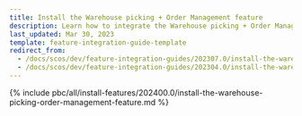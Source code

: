 ```yaml
---
title: Install the Warehouse picking + Order Management feature
description: Learn how to integrate the Warehouse picking + Order Management feature into your project
last_updated: Mar 30, 2023
template: feature-integration-guide-template
redirect_from:
  - /docs/scos/dev/feature-integration-guides/202307.0/install-the-warehouse-picking-order-management-feature.html
  - /docs/scos/dev/feature-integration-guides/202304.0/install-the-warehouse-picking-order-management-feature.html
---
```


{% include pbc/all/install-features/202400.0/install-the-warehouse-picking-order-management-feature.md %} <!-- To edit, see /_includes/pbc/all/install-features/202400.0/install-the-warehouse-picking-order-management-feature.md -->
